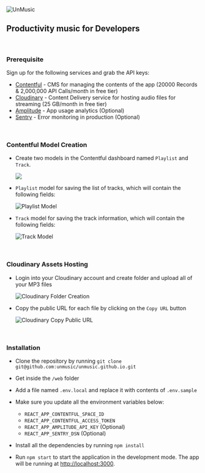 ![UnMusic](web/src/assets/images/unmusic-logo.svg)

## Productivity music for Developers

<p>
&nbsp;
&nbsp;
</p>

### Prerequisite

Sign up for the following services and grab the API keys:

- [Contentful](https://www.contentful.com) - CMS for managing the contents of the app (20000 Records & 2,000,000 API Calls/month in free tier)
- [Cloudinary](https://cloudinary.com/invites/lpov9zyyucivvxsnalc5/ccvdwhixsfyxtjdy3kcs?t=default) - Content Delivery service for hosting audio files for streaming (25 GB/month in free tier)
- [Amplitude](https://www.amplitude.com) - App usage analytics (Optional)
- [Sentry](https://sentry.io) - Error monitoring in production (Optional)

<p>
&nbsp;
&nbsp;
</p>

### Contentful Model Creation

- Create two models in the Contentful dashboard named `Playlist` and `Track`.

  ![](documentation/unmusic-contentful-models.png)

- `Playlist` model for saving the list of tracks, which will contain the following fields:

  ![Playlist Model](documentation/umusic-playlist-model.png)

- `Track` model for saving the track information, which will contain the following fields:

  ![Track Model](documentation/unmusic-track-model.png)

<p>
&nbsp;
&nbsp;
</p>

### Cloudinary Assets Hosting

- Login into your Cloudinary account and create folder and upload all of your MP3 files

  ![Cloudinary Folder Creation](documentation/unmusic-cloudinary-folder.png)

- Copy the public URL for each file by clicking on the `Copy URL` button

  ![Cloudinary Copy Public URL](documentation/unmusic-copy-cloudinary-url.png)

<p>
&nbsp;
&nbsp;
</p>

### Installation

- Clone the repository by running `git clone git@github.com:unmusic/unmusic.github.io.git`
- Get inside the `/web` folder
- Add a file named `.env.local` and replace it with contents of `.env.sample`
- Make sure you update all the environment variables below:

  - `REACT_APP_CONTENTFUL_SPACE_ID`
  - `REACT_APP_CONTENTFUL_ACCESS_TOKEN`
  - `REACT_APP_AMPLITUDE_API_KEY` (Optional)
  - `REACT_APP_SENTRY_DSN` (Optional)

- Install all the dependencies by running `npm install`
- Run `npm start` to start the application in the development mode. The app will be running at [http://localhost:3000](http://localhost:3000).
